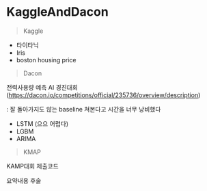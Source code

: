 # KaggleAndDacon


>Kaggle  

- 타이타닉
- Iris
- boston housing price

  
  
>Dacon
  
전력사용량 예측 AI 경진대회 (https://dacon.io/competitions/official/235736/overview/description)  

: 잘 돌아가지도 않는 baseline 쳐본다고 시간을 너무 낭비했다

- LSTM  (으으 어렵다)
- LGBM
- ARIMA

>KMAP

KAMP대회 제출코드  
  
요약내용 후술  
